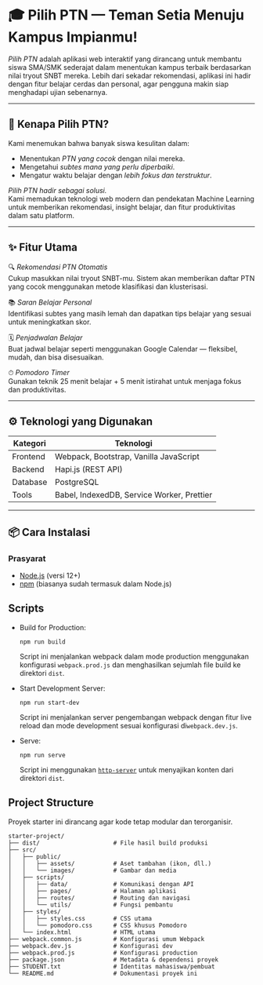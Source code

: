 # 🎓 Pilih PTN — Teman Setia Menuju Kampus Impianmu!

*Pilih PTN* adalah aplikasi web interaktif yang dirancang untuk membantu siswa SMA/SMK sederajat dalam menentukan kampus terbaik berdasarkan nilai tryout SNBT mereka. Lebih dari sekadar rekomendasi, aplikasi ini hadir dengan fitur belajar cerdas dan personal, agar pengguna makin siap menghadapi ujian sebenarnya.

---

## 🚀 Kenapa Pilih PTN?

Kami menemukan bahwa banyak siswa kesulitan dalam:

- Menentukan *PTN yang cocok* dengan nilai mereka.
- Mengetahui *subtes mana yang perlu diperbaiki*.
- Mengatur waktu belajar dengan *lebih fokus dan terstruktur*.

*Pilih PTN hadir sebagai solusi.*  
Kami memadukan teknologi web modern dan pendekatan Machine Learning untuk memberikan rekomendasi, insight belajar, dan fitur produktivitas dalam satu platform.

---

## ✨ Fitur Utama

🔍 *Rekomendasi PTN Otomatis*  
Cukup masukkan nilai tryout SNBT-mu. Sistem akan memberikan daftar PTN yang cocok menggunakan metode klasifikasi dan klusterisasi.

📚 *Saran Belajar Personal*  
Identifikasi subtes yang masih lemah dan dapatkan tips belajar yang sesuai untuk meningkatkan skor.

🗓 *Penjadwalan Belajar*  
Buat jadwal belajar seperti menggunakan Google Calendar — fleksibel, mudah, dan bisa disesuaikan.

⏱ *Pomodoro Timer*  
Gunakan teknik 25 menit belajar + 5 menit istirahat untuk menjaga fokus dan produktivitas.

---

## ⚙ Teknologi yang Digunakan

| Kategori     | Teknologi                                      |
|--------------|-------------------------------------------------|
| Frontend     | Webpack, Bootstrap, Vanilla JavaScript          |
| Backend      | Hapi.js (REST API)                              |
| Database     | PostgreSQL                                      |
| Tools        | Babel, IndexedDB, Service Worker, Prettier      |

---

## 📦 Cara Instalasi

### Prasyarat

- [Node.js](https://nodejs.org/) (versi 12+)
- [npm](https://www.npmjs.com/) (biasanya sudah termasuk dalam Node.js)

## Scripts

- Build for Production:

  ```shell
  npm run build
  ```

  Script ini menjalankan webpack dalam mode production menggunakan konfigurasi `webpack.prod.js` dan menghasilkan sejumlah file build ke direktori `dist`.

- Start Development Server:

  ```shell
  npm run start-dev
  ```

  Script ini menjalankan server pengembangan webpack dengan fitur live reload dan mode development sesuai konfigurasi di`webpack.dev.js`.

- Serve:
  ```shell
  npm run serve
  ```
  Script ini menggunakan [`http-server`](https://www.npmjs.com/package/http-server) untuk menyajikan konten dari direktori `dist`.

## Project Structure

Proyek starter ini dirancang agar kode tetap modular dan terorganisir.

```text
starter-project/
├── dist/                     # File hasil build produksi
├── src/
│   ├── public/
│   │   ├── assets/           # Aset tambahan (ikon, dll.)
│   │   └── images/           # Gambar dan media
│   ├── scripts/
│   │   ├── data/             # Komunikasi dengan API
│   │   ├── pages/            # Halaman aplikasi
│   │   ├── routes/           # Routing dan navigasi
│   │   └── utils/            # Fungsi pembantu
│   ├── styles/
│   │   ├── styles.css        # CSS utama
│   │   └── pomodoro.css      # CSS khusus Pomodoro
│   └── index.html            # HTML utama
├── webpack.common.js         # Konfigurasi umum Webpack
├── webpack.dev.js            # Konfigurasi dev
├── webpack.prod.js           # Konfigurasi production
├── package.json              # Metadata & dependensi proyek
├── STUDENT.txt               # Identitas mahasiswa/pembuat
└── README.md                 # Dokumentasi proyek ini
```